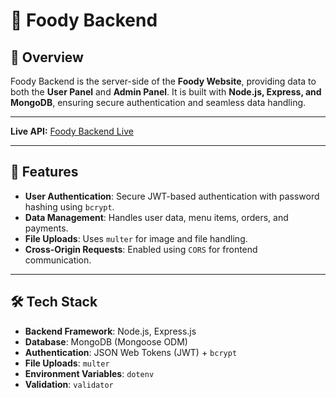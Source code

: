 # 🍔 Foody Backend

## 📌 Overview
Foody Backend is the server-side of the **Foody Website**, providing data to both the **User Panel** and **Admin Panel**. It is built with **Node.js, Express, and MongoDB**, ensuring secure authentication and seamless data handling.

---

**Live API:** [Foody Backend Live](https://foody-backend-tw5c.onrender.com)


---

## 🚀 Features
- **User Authentication**: Secure JWT-based authentication with password hashing using `bcrypt`. 
- **Data Management**: Handles user data, menu items, orders, and payments.
- **File Uploads**: Uses `multer` for image and file handling. 
- **Cross-Origin Requests**: Enabled using `CORS` for frontend communication.

---

## 🛠️ Tech Stack
- **Backend Framework**: Node.js, Express.js
- **Database**: MongoDB (Mongoose ODM)
- **Authentication**: JSON Web Tokens (JWT) + `bcrypt`
- **File Uploads**: `multer`
- **Environment Variables**: `dotenv`
- **Validation**: `validator` 
